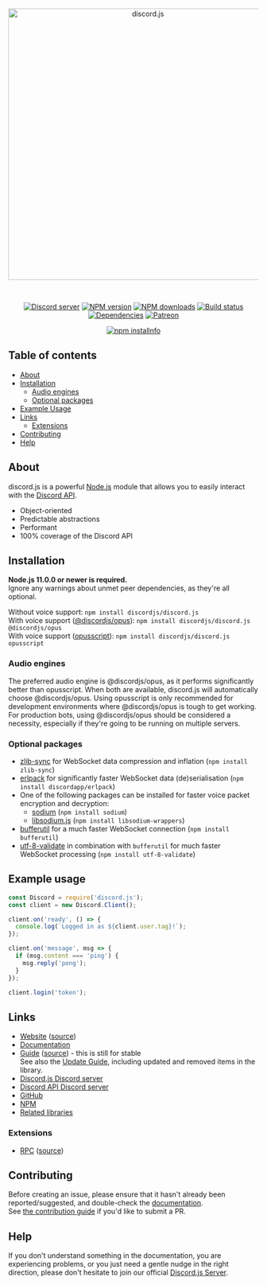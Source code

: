 <div align="center">
  <br />
  <p>
    <a href="https://discord.js.org"><img src="https://discord.js.org/static/logo.svg" width="546" alt="discord.js" /></a>
  </p>
  <br />
  <p>
    <a href="https://discord.gg/bRCvFy9"><img src="https://discordapp.com/api/guilds/222078108977594368/embed.png" alt="Discord server" /></a>
    <a href="https://www.npmjs.com/package/discord.js"><img src="https://img.shields.io/npm/v/discord.js.svg?maxAge=3600" alt="NPM version" /></a>
    <a href="https://www.npmjs.com/package/discord.js"><img src="https://img.shields.io/npm/dt/discord.js.svg?maxAge=3600" alt="NPM downloads" /></a>
    <a href="https://github.com/discordjs/discord.js/actions"><img src="https://github.com/discordjs/discord.js/workflows/Testing/badge.svg" alt="Build status" /></a>
    <a href="https://david-dm.org/discordjs/discord.js"><img src="https://img.shields.io/david/discordjs/discord.js.svg?maxAge=3600" alt="Dependencies" /></a>
    <a href="https://www.patreon.com/discordjs"><img src="https://img.shields.io/badge/donate-patreon-F96854.svg" alt="Patreon" /></a>
  </p>
  <p>
    <a href="https://nodei.co/npm/discord.js/"><img src="https://nodei.co/npm/discord.js.png?downloads=true&stars=true" alt="npm installnfo" /></a>
  </p>
</div>

## Table of contents
- [About](#about)
- [Installation](#installation)
  - [Audio engines](#audio-engines)
  - [Optional packages](#optional-packages)
 - [Example Usage](#example-usage)
 - [Links](#links)
    - [Extensions](#extensions)
 - [Contributing](#contributing)
 - [Help](#help)

## About
discord.js is a powerful [Node.js](https://nodejs.org) module that allows you to easily interact with the
[Discord API](https://discordapp.com/developers/docs/intro).

- Object-oriented
- Predictable abstractions
- Performant
- 100% coverage of the Discord API

## Installation
**Node.js 11.0.0 or newer is required.**  
Ignore any warnings about unmet peer dependencies, as they're all optional.

Without voice support: `npm install discordjs/discord.js`  
With voice support ([@discordjs/opus](https://www.npmjs.com/package/@discordjs/opus)): `npm install discordjs/discord.js @discordjs/opus`  
With voice support ([opusscript](https://www.npmjs.com/package/opusscript)): `npm install discordjs/discord.js opusscript`

### Audio engines
The preferred audio engine is @discordjs/opus, as it performs significantly better than opusscript. When both are available, discord.js will automatically choose @discordjs/opus.
Using opusscript is only recommended for development environments where @discordjs/opus is tough to get working.
For production bots, using @discordjs/opus should be considered a necessity, especially if they're going to be running on multiple servers.

### Optional packages
- [zlib-sync](https://www.npmjs.com/package/zlib-sync) for WebSocket data compression and inflation (`npm install zlib-sync`)
- [erlpack](https://github.com/discordapp/erlpack) for significantly faster WebSocket data (de)serialisation (`npm install discordapp/erlpack`)
- One of the following packages can be installed for faster voice packet encryption and decryption:
    - [sodium](https://www.npmjs.com/package/sodium) (`npm install sodium`)
    - [libsodium.js](https://www.npmjs.com/package/libsodium-wrappers) (`npm install libsodium-wrappers`)
- [bufferutil](https://www.npmjs.com/package/bufferutil) for a much faster WebSocket connection (`npm install bufferutil`)
- [utf-8-validate](https://www.npmjs.com/package/utf-8-validate) in combination with `bufferutil` for much faster WebSocket processing (`npm install utf-8-validate`)

## Example usage
```js
const Discord = require('discord.js');
const client = new Discord.Client();

client.on('ready', () => {
  console.log(`Logged in as ${client.user.tag}!`);
});

client.on('message', msg => {
  if (msg.content === 'ping') {
    msg.reply('pong');
  }
});

client.login('token');
```

## Links
* [Website](https://discord.js.org/) ([source](https://github.com/discordjs/website))
* [Documentation](https://discord.js.org/#/docs/main/master/general/welcome)
* [Guide](https://discordjs.guide/) ([source](https://github.com/discordjs/guide)) - this is still for stable  
  See also the [Update Guide](https://discordjs.guide/additional-info/changes-in-v12.html), including updated and removed items in the library.
* [Discord.js Discord server](https://discord.gg/bRCvFy9)
* [Discord API Discord server](https://discord.gg/discord-api)
* [GitHub](https://github.com/discordjs/discord.js)
* [NPM](https://www.npmjs.com/package/discord.js)
* [Related libraries](https://discordapi.com/unofficial/libs.html)

### Extensions
* [RPC](https://www.npmjs.com/package/discord-rpc) ([source](https://github.com/discordjs/RPC))

## Contributing
Before creating an issue, please ensure that it hasn't already been reported/suggested, and double-check the
[documentation](https://discord.js.org/#/docs).  
See [the contribution guide](https://github.com/discordjs/discord.js/blob/master/.github/CONTRIBUTING.md) if you'd like to submit a PR.

## Help
If you don't understand something in the documentation, you are experiencing problems, or you just need a gentle
nudge in the right direction, please don't hesitate to join our official [Discord.js Server](https://discord.gg/bRCvFy9).

